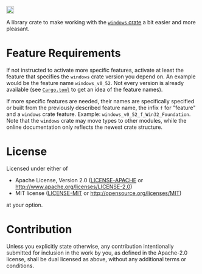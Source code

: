 [<img alt="crates.io" src="https://img.shields.io/crates/v/windows-helpers.svg?style=for-the-badge&color=fc8d62&logo=rust" height="20">](https://crates.io/crates/windows-helpers)

A library crate to make working with the [`windows` crate](https://crates.io/crates/windows) a bit easier and more pleasant.

# Feature Requirements

If not instructed to activate more specific features, activate at least the feature that specifies the `windows` crate version you depend on. An example would be the feature name `windows_v0_52`. Not every version is already available (see [`Cargo.toml`](Cargo.toml) to get an idea of the feature names).

If more specific features are needed, their names are specifically specified or built from the previously described feature name, the infix `f` for "feature" and a `windows` crate feature. Example: `windows_v0_52_f_Win32_Foundation`. Note that the `windows` crate may move types to other modules, while the online documentation only reflects the newest crate structure.

# License

Licensed under either of

* Apache License, Version 2.0
  ([LICENSE-APACHE](LICENSE-APACHE) or http://www.apache.org/licenses/LICENSE-2.0)
* MIT license
  ([LICENSE-MIT](LICENSE-MIT) or http://opensource.org/licenses/MIT)

at your option.

# Contribution

Unless you explicitly state otherwise, any contribution intentionally submitted for inclusion in the work by you, as defined in the Apache-2.0 license, shall be dual licensed as above, without any additional terms or conditions.
